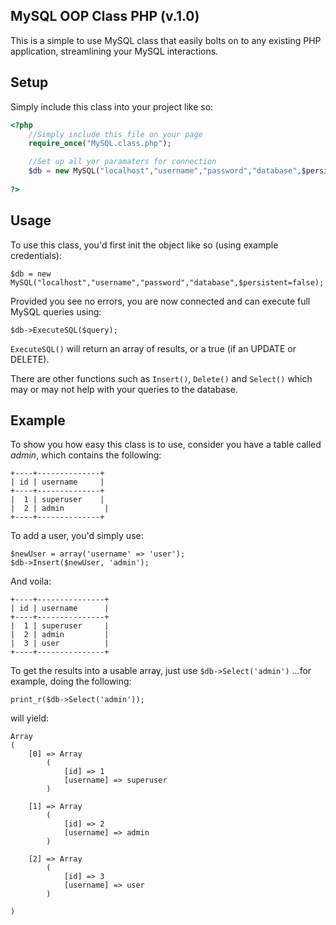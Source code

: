 MySQL OOP Class PHP (v.1.0)
------------

This is a simple to use MySQL class that easily bolts on to any existing PHP application, streamlining your MySQL interactions.

Setup
-----

Simply include this class into your project like so:

```php
<?php
	//Simply include this file on your page
	require_once("MySQL.class.php");

	//Set up all yor paramaters for connection
	$db = new MySQL("localhost","username","password","database",$persistent=false);
  
?>
```

Usage
-----

To use this class, you'd first init the object like so (using example credentials):

`$db = new MySQL("localhost","username","password","database",$persistent=false);`

Provided you see no errors, you are now connected and can execute full MySQL queries using:

`$db->ExecuteSQL($query);`

`ExecuteSQL()` will return an array of results, or a true (if an UPDATE or DELETE).

There are other functions such as `Insert()`, `Delete()` and `Select()` which may or may not help with your queries to the database.

Example
-------

To show you how easy this class is to use, consider you have a table called *admin*, which contains the following:

```
+----+--------------+
| id | username     |
+----+--------------+
|  1 | superuser    |
|  2 | admin         |
+----+--------------+
```

To add a user, you'd simply use:

```
$newUser = array('username' => 'user');
$db->Insert($newUser, 'admin');
```

And voila:

```
+----+---------------+
| id | username      |
+----+---------------+
|  1 | superuser     |
|  2 | admin         |
|  3 | user          |
+----+---------------+
```

To get the results into a usable array, just use `$db->Select('admin')` ...for example, doing the following:

`print_r($db->Select('admin'));`

will yield:

```
Array
(
    [0] => Array
        (
            [id] => 1
            [username] => superuser
        )

    [1] => Array
        (
            [id] => 2
            [username] => admin
        )

    [2] => Array
        (
            [id] => 3
            [username] => user
        )

)
```